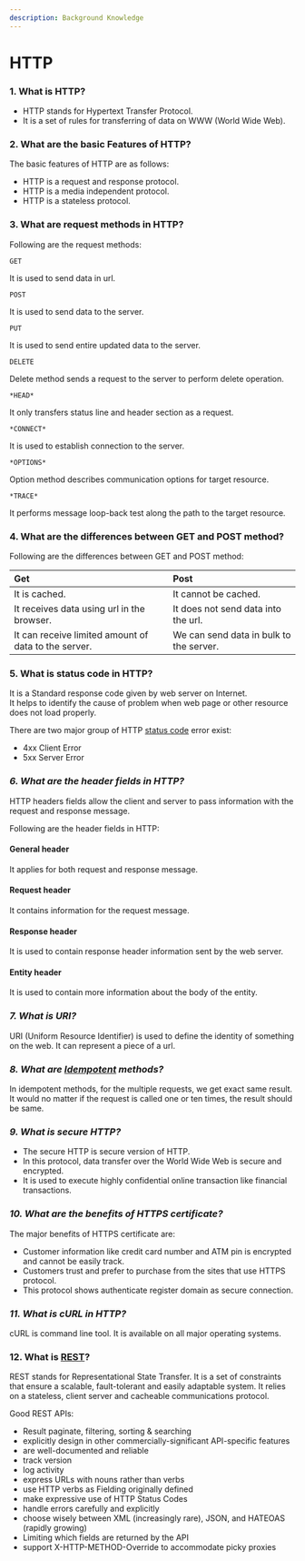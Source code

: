 ```yaml
---
description: Background Knowledge
---
```


# HTTP

### 1. What is HTTP?

* HTTP stands for Hypertext Transfer Protocol. 
* It is a set of rules for transferring of data on WWW \(World Wide Web\).

### 2. What are the basic Features of HTTP?

The basic features of HTTP are as follows:

* HTTP is a request and response protocol.
* HTTP is a media independent protocol.
* HTTP is a stateless protocol.

### 3. What are request methods in HTTP?

Following are the request methods:

```text
GET
```

It is used to send data in url.

```text
POST
```

It is used to send data to the server.

```text
PUT
```

It is used to send entire updated data to the server.

```text
DELETE  
```

Delete method sends a request to the server to perform delete operation.

```text
*HEAD*
```

It only transfers status line and header section as a request.

```text
*CONNECT* 
```

It is used to establish connection to the server.

```text
*OPTIONS* 
```

Option method describes communication options for target resource.

```text
*TRACE* 
```

It performs message loop-back test along the path to the target resource.

### 4. What are the differences between GET and POST method?

Following are the differences between GET and POST method:

| Get | Post |
| :--- | :--- |
| It is cached. | It cannot be cached. |
| It receives data using url in the browser. | It does not send data into the url. |
| It can receive limited amount of data to the server. | We can send data in bulk to the server. |

### 5. What is status code in HTTP?

It is a Standard response code given by web server on Internet.  
It helps to identify the cause of problem when web page or other resource does not load properly.

There are two major group of HTTP [status code](https://www.restapitutorial.com/httpstatuscodes.html) error exist:

* 4xx Client Error
* 5xx Server Error

### _6. What are the header fields in HTTP?_

HTTP headers fields allow the client and server to pass information with the request and response message.

Following are the header fields in HTTP:

#### General header

It applies for both request and response message.

#### Request header

It contains information for the request message.

#### Response header

It is used to contain response header information sent by the web server.

#### Entity header

It is used to contain more information about the body of the entity.

### _7. What is URI?_

URI \(Uniform Resource Identifier\) is used to define the identity of something on the web. It can represent a piece of a url.

### _8. What are_ [_Idempotent_](https://sofish.github.io/restcookbook/http%20methods/idempotency/) _methods?_

In idempotent methods, for the multiple requests, we get exact same result.  
It would no matter if the request is called one or ten times, the result should be same.

### _9. What is secure HTTP?_

* The secure HTTP is secure version of HTTP. 
* In this protocol, data transfer over the World Wide Web is secure and encrypted. 
* It is used to execute highly confidential online transaction like financial transactions.

### _10. What are the benefits of HTTPS certificate?_

The major benefits of HTTPS certificate are:

* Customer information like credit card number and ATM pin is encrypted and cannot be easily track.  
* Customers trust and prefer to purchase from the sites that use HTTPS protocol.  
* This protocol shows authenticate register domain as secure connection.  

### _11. What is cURL in HTTP?_

cURL is command line tool. It is available on all major operating systems.

### 12. What is [REST](https://sofish.github.io/restcookbook/)?

REST stands for Representational State Transfer. It is a set of constraints that ensure a scalable, fault-tolerant and easily adaptable system. It relies on a stateless, client server and cacheable communications protocol.

Good REST APIs:

* Result paginate, filtering, sorting & searching
* explicitly design in other commercially-significant API-specific features
* are well-documented and reliable
* track version
* log activity
* express URLs with nouns rather than verbs
* use HTTP verbs as Fielding originally defined
* make expressive use of HTTP Status Codes
* handle errors carefully and explicitly
* choose wisely between XML \(increasingly rare\), JSON, and HATEOAS \(rapidly growing\)
* Limiting which fields are returned by the API
* support X-HTTP-METHOD-Override to accommodate picky proxies


